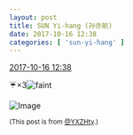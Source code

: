 ```yaml
---
layout: post
title: SUN Yi-hang (孙亦航)
date: 2017-10-16 12:38
categories: [ 'sun-yi-hang' ]
---
```


<div class="weibo-info">
  <a href="http://weibo.com/2565158051/FqCM8zWuM">2017-10-16 12:38</a>
</div>

:umbrella:×3![faint](http://img.t.sinajs.cn/t4/appstyle/expression/ext/normal/d9/dizzya_org.gif)

<!-- more -->

![Image](https://wx4.sinaimg.cn/mw690/98e534a3gy1fkjzeadug5j22c0340qv8.jpg)

<small>(This post is from [@YXZHty](http://weibo.com/2565158051).)</small>
